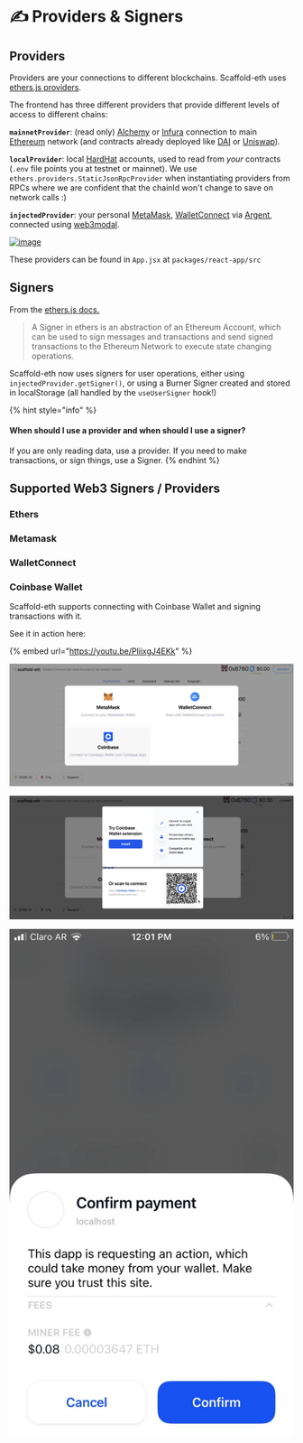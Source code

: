 # ✍️ Providers & Signers

## Providers

Providers are your connections to different blockchains. Scaffold-eth uses [ethers.js providers](https://docs.ethers.io/v5/api/providers/).

The frontend has three different providers that provide different levels of access to different chains:

**`mainnetProvider`**: \(read only\) [Alchemy](https://alchemyapi.io/) or [Infura](https://infura.io/) connection to main [Ethereum](https://ethereum.org/developers/) network \(and contracts already deployed like [DAI](https://etherscan.io/address/0x6b175474e89094c44da98b954eedeac495271d0f#code) or [Uniswap](https://etherscan.io/address/0x2a1530c4c41db0b0b2bb646cb5eb1a67b7158667)\).

**`localProvider`**: local [HardHat](https://hardhat.org/) accounts, used to read from _your_ contracts \(`.env` file points you at testnet or mainnet\). We use `ethers.providers.StaticJsonRpcProvider` when instantiating providers from RPCs where we are confident that the chainId won't change to save on network calls :\)

**`injectedProvider`**: your personal [MetaMask](https://metamask.io/download.html), [WalletConnect](https://walletconnect.org/apps) via [Argent](https://www.argent.xyz/), connected using [web3modal](https://github.com/Web3Modal/web3modal).

[![image](https://user-images.githubusercontent.com/2653167/110499705-bc35a400-80b5-11eb-826d-44815b89296c.png)](https://user-images.githubusercontent.com/2653167/110499705-bc35a400-80b5-11eb-826d-44815b89296c.png)

These providers can be found in `App.jsx` at `packages/react-app/src`

## Signers

From the [ethers.js docs.](https://docs.ethers.io/v5/api/signer/)

> A Signer in ethers is an abstraction of an Ethereum Account, which can be used to sign messages and transactions and send signed transactions to the Ethereum Network to execute state changing operations.

Scaffold-eth now uses signers for user operations, either using `injectedProvider.getSigner()`, or using a Burner Signer created and stored in localStorage \(all handled by the `useUserSigner` hook!\)

{% hint style="info" %}
#### When should I use a provider and when should I use a signer?

If you are only reading data, use a provider. If you need to make transactions, or sign things, use a Signer.
{% endhint %}

## Supported Web3 Signers / Providers

### Ethers

### Metamask

### WalletConnect

### Coinbase Wallet

Scaffold-eth supports connecting with Coinbase Wallet and signing transactions with it.

See it in action here:

{% embed url="https://youtu.be/PliixgJ4EKk" %}

![](../../.gitbook/assets/screen-shot-2021-06-30-at-6.09.51-pm%20%281%29.png)

![](../../.gitbook/assets/screen-shot-2021-06-30-at-6.09.58-pm.png)

![](../../.gitbook/assets/photo_2021-06-30-18.08.10%20%281%29.jpeg)



